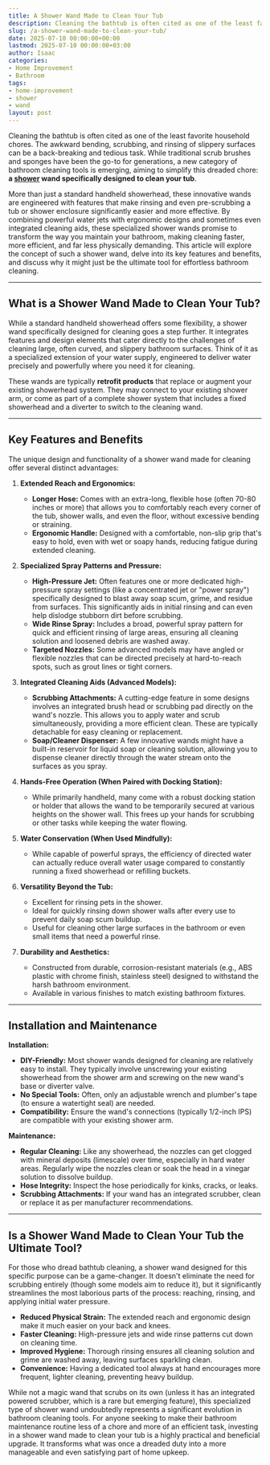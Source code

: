 ```yaml
---
title: A Shower Wand Made to Clean Your Tub
description: Cleaning the bathtub is often cited as one of the least favorite household chores. The awkward bending, scrubbing, and rinsing of slippery surfaces can be a...
slug: /a-shower-wand-made-to-clean-your-tub/
date: 2025-07-10 00:00:00+00:00
lastmod: 2025-07-10 00:00:00+03:00
author: Isaac
categories:
- Home Improvement
- Bathroom
tags:
- home-improvement
- shower
- wand
layout: post
---
```

Cleaning the bathtub is often cited as one of the least favorite household chores. The awkward bending, scrubbing, and rinsing of slippery surfaces can be a back-breaking and tedious task. While traditional scrub brushes and sponges have been the go-to for generations, a new category of bathroom cleaning tools is emerging, aiming to simplify this dreaded chore: **a [shower](https://pestpolicy.com/does-a-shower-wand-made-to-clean-your-tub/) wand specifically designed to clean your tub**.

More than just a standard handheld showerhead, these innovative wands are engineered with features that make rinsing and even pre-scrubbing a tub or shower enclosure significantly easier and more effective. By combining powerful water jets with ergonomic designs and sometimes even integrated cleaning aids, these specialized shower wands promise to transform the way you maintain your bathroom, making cleaning faster, more efficient, and far less physically demanding. This article will explore the concept of such a shower wand, delve into its key features and benefits, and discuss why it might just be the ultimate tool for effortless bathroom cleaning.

---

## What is a Shower Wand Made to Clean Your Tub?

While a standard handheld showerhead offers some flexibility, a shower wand specifically designed for cleaning goes a step further. It integrates features and design elements that cater directly to the challenges of cleaning large, often curved, and slippery bathroom surfaces. Think of it as a specialized extension of your water supply, engineered to deliver water precisely and powerfully where you need it for cleaning.

These wands are typically **retrofit products** that replace or augment your existing showerhead system. They may connect to your existing shower arm, or come as part of a complete shower system that includes a fixed showerhead and a diverter to switch to the cleaning wand.

---

## Key Features and Benefits

The unique design and functionality of a shower wand made for cleaning offer several distinct advantages:

1.  **Extended Reach and Ergonomics:**
    * **Longer Hose:** Comes with an extra-long, flexible hose (often 70-80 inches or more) that allows you to comfortably reach every corner of the tub, shower walls, and even the floor, without excessive bending or straining.
    * **Ergonomic Handle:** Designed with a comfortable, non-slip grip that's easy to hold, even with wet or soapy hands, reducing fatigue during extended cleaning.

2.  **Specialized Spray Patterns and Pressure:**
    * **High-Pressure Jet:** Often features one or more dedicated high-pressure spray settings (like a concentrated jet or "power spray") specifically designed to blast away soap scum, grime, and residue from surfaces. This significantly aids in initial rinsing and can even help dislodge stubborn dirt before scrubbing.
    * **Wide Rinse Spray:** Includes a broad, powerful spray pattern for quick and efficient rinsing of large areas, ensuring all cleaning solution and loosened debris are washed away.
    * **Targeted Nozzles:** Some advanced models may have angled or flexible nozzles that can be directed precisely at hard-to-reach spots, such as grout lines or tight corners.

3.  **Integrated Cleaning Aids (Advanced Models):**
    * **Scrubbing Attachments:** A cutting-edge feature in some designs involves an integrated brush head or scrubbing pad directly on the wand's nozzle. This allows you to apply water and scrub simultaneously, providing a more efficient clean. These are typically detachable for easy cleaning or replacement.
    * **Soap/Cleaner Dispenser:** A few innovative wands might have a built-in reservoir for liquid soap or cleaning solution, allowing you to dispense cleaner directly through the water stream onto the surfaces as you spray.

4.  **Hands-Free Operation (When Paired with Docking Station):**
    * While primarily handheld, many come with a robust docking station or holder that allows the wand to be temporarily secured at various heights on the shower wall. This frees up your hands for scrubbing or other tasks while keeping the water flowing.

5.  **Water Conservation (When Used Mindfully):**
    * While capable of powerful sprays, the efficiency of directed water can actually reduce overall water usage compared to constantly running a fixed showerhead or refilling buckets.

6.  **Versatility Beyond the Tub:**
    * Excellent for rinsing pets in the shower.
    * Ideal for quickly rinsing down shower walls after every use to prevent daily soap scum buildup.
    * Useful for cleaning other large surfaces in the bathroom or even small items that need a powerful rinse.

7.  **Durability and Aesthetics:**
    * Constructed from durable, corrosion-resistant materials (e.g., ABS plastic with chrome finish, stainless steel) designed to withstand the harsh bathroom environment.
    * Available in various finishes to match existing bathroom fixtures.

---

## Installation and Maintenance

**Installation:**

* **DIY-Friendly:** Most shower wands designed for cleaning are relatively easy to install. They typically involve unscrewing your existing showerhead from the shower arm and screwing on the new wand's base or diverter valve.
* **No Special Tools:** Often, only an adjustable wrench and plumber's tape (to ensure a watertight seal) are needed.
* **Compatibility:** Ensure the wand's connections (typically 1/2-inch IPS) are compatible with your existing shower arm.

**Maintenance:**

* **Regular Cleaning:** Like any showerhead, the nozzles can get clogged with mineral deposits (limescale) over time, especially in hard water areas. Regularly wipe the nozzles clean or soak the head in a vinegar solution to dissolve buildup.
* **Hose Integrity:** Inspect the hose periodically for kinks, cracks, or leaks.
* **Scrubbing Attachments:** If your wand has an integrated scrubber, clean or replace it as per manufacturer recommendations.

---

## Is a Shower Wand Made to Clean Your Tub the Ultimate Tool?

For those who dread bathtub cleaning, a shower wand designed for this specific purpose can be a game-changer. It doesn't eliminate the need for scrubbing entirely (though some models aim to reduce it), but it significantly streamlines the most laborious parts of the process: reaching, rinsing, and applying initial water pressure.

* **Reduced Physical Strain:** The extended reach and ergonomic design make it much easier on your back and knees.
* **Faster Cleaning:** High-pressure jets and wide rinse patterns cut down on cleaning time.
* **Improved Hygiene:** Thorough rinsing ensures all cleaning solution and grime are washed away, leaving surfaces sparkling clean.
* **Convenience:** Having a dedicated tool always at hand encourages more frequent, lighter cleaning, preventing heavy buildup.

While not a magic wand that scrubs on its own (unless it has an integrated powered scrubber, which is a rare but emerging feature), this specialized type of shower wand undoubtedly represents a significant evolution in bathroom cleaning tools. For anyone seeking to make their bathroom maintenance routine less of a chore and more of an efficient task, investing in a shower wand made to clean your tub is a highly practical and beneficial upgrade. It transforms what was once a dreaded duty into a more manageable and even satisfying part of home upkeep.